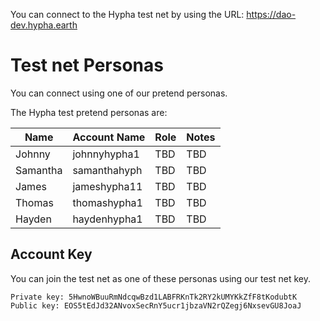 You can connect to the Hypha test net by using the URL: https://dao-dev.hypha.earth

# Test net Personas
You can connect using one of our pretend personas.  

The Hypha test pretend personas are: 

Name     | Account Name | Role | Notes
-------- | ------------ | ---- | -----
Johnny   | johnnyhypha1 | TBD  | TBD
Samantha | samanthahyph | TBD  | TBD
James    | jameshypha11 | TBD  | TBD
Thomas   | thomashypha1 | TBD  | TBD
Hayden   | haydenhypha1 | TBD  | TBD


## Account Key
You can join the test net as one of these personas using our test net key. 

```
Private key: 5HwnoWBuuRmNdcqwBzd1LABFRKnTk2RY2kUMYKkZfF8tKodubtK
Public key: EOS5tEdJd32ANvoxSecRnY5ucr1jbzaVN2rQZegj6NxsevGU8JoaJ
```